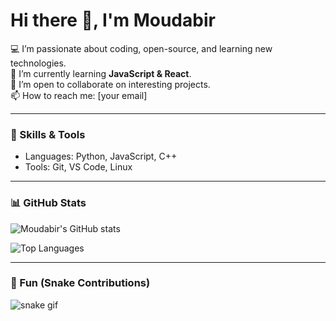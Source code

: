 # Hi there 👋, I'm Moudabir  

💻 I’m passionate about coding, open-source, and learning new technologies.  
🌱 I’m currently learning **JavaScript & React**.  
🤝 I’m open to collaborate on interesting projects.  
📫 How to reach me: [your email]  

---

### 🚀 Skills & Tools
- Languages: Python, JavaScript, C++
- Tools: Git, VS Code, Linux

---

### 📊 GitHub Stats
![Moudabir's GitHub stats](https://github-readme-stats.vercel.app/api?username=Moudabir&show_icons=true&theme=radical)

![Top Languages](https://github-readme-stats.vercel.app/api/top-langs/?username=Moudabir&layout=compact)

---

### 🐍 Fun (Snake Contributions)
![snake gif](https://github.com/Moudabir/Moudabir/blob/output/github-contribution-grid-snake.svg)

